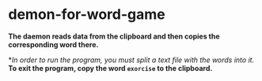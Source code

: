# demon-for-word-game

**The daemon reads data from the clipboard and then copies the corresponding word there.**

**In order to run the program, you must split a text file with the words into it.*
**To exit the program, copy the word `exorcise` to the clipboard.**
